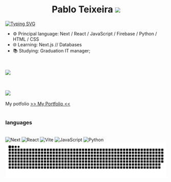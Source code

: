 <h1 align="center">Pablo Teixeira</a> <img src="https://user-images.githubusercontent.com/64318469/176737130-33ef105d-385a-43e4-a68e-33ac3f19ab12.gif" height="32" /></h1>



[![Typing SVG](https://readme-typing-svg.demolab.com?font=Fira+Code&pause=1000&color=7F3DE6&width=435&lines=Fullstack+developer)](https://git.io/typing-svg)

- ⚙️ Principal language: Next / React / JavaScript / Firebase / Python / HTML / CSS
- 🌐 Learning: Next.js // Databases
- 📚 Studying: Graduation IT manager;

</br>
<div>

<a href="https://www.linkedin.com/in/pabloteixeiraimproving/" target="_blank"><img src="https://img.shields.io/badge/-LinkedIn-%230077B5?style=for-the-badge&logo=linkedin&logoColor=white" target="_blank"></a>

<br/>

![](https://komarev.com/ghpvc/?username=Pabloodev&color=blue)

My potfolio
[ >> My Portfolio <<](https://www.pabloteixeira.site/) <br><br>

### languages

  <div style="display: inline_block"><br>
  <img align="center" title="Next" height="30" src="https://img.shields.io/badge/next%20js-000000?style=for-the-badge&logo=nextdotjs&logoColor=white">
  <img align="center" title="React" height="30" src="https://img.shields.io/badge/React-20232A?style=for-the-badge&logo=react&logoColor=61DAFB">
  <img align="center" title="Vite" height="30" src="https://img.shields.io/badge/Vite-B73BFE?style=for-the-badge&logo=vite&logoColor=FFD62E">
  <img align="center" title="JavaScript" height="30" src="https://img.shields.io/badge/JavaScript-323330?style=for-the-badge&logo=javascript&logoColor=F7DF1E">
  <img align="center" title="Python" height="30" src="https://img.shields.io/badge/Python-FFD43B?style=for-the-badge&logo=python&logoColor=blue">
  

<picture>
  <source media="(prefers-color-scheme: dark)" srcset="https://raw.githubusercontent.com/mari4souza/mari4souza/output/github-contribution-grid-snake-dark.svg">
  <source media="(prefers-color-scheme: light)" srcset="https://raw.githubusercontent.com/mari4souza/mari4souza/output/github-contribution-grid-snake.svg">
  <img alt="github contribution grid snake animation" src="https://raw.githubusercontent.com/mari4souza/mari4souza/output/github-contribution-grid-snake.svg">
</picture>

</div>
  
  ##


</div>
